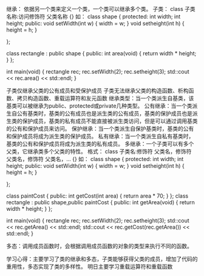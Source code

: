 继承：
依据另一个类来定义一个类，一个类可以继承多个类。
子类：
class 子类名称:访问修饰符 父类名称
{}
如：
class shape
{
protected:
	int width;
	int height;
public:
	void setWidth(int w)
	{
		width = w;
	}
	void setheight(int h)
	{
		height = h;
	}

};

class rectangle : public shape
{
public:
	int area(void)
	{
		return width * height;
	}
};

int main(void) {
	rectangle rec;
	rec.setWidth(2);
	rec.setheight(3);
	std::cout << rec.area() << std::endl;
}

子类仅继承父类的公有成员和受保护成员
子类无法继承父类的构造函数、析构函数、拷贝构造函数、重载运算符和友元函数
继承类型：当一个类派生自基类，该基类可以被继承为public、protected或private几种类型。
公有继承：当一个类派生自公有基类时，基类的公有成员也是派生类的公有成员，基类的保护成员也是派生类的保护成员，基类的私有成员不能直接被派生类访问，但是可以通过调用基类的公有和保护成员来访问。
保护继承：当一个类派生自保护基类时，基类的公有和保护成员将成为派生类的保护成员。
私有继承：当一个类派生自私有基类时，基类的公有和保护成员将成为派生类的私有成员。
多继承：一个子类可以有多个父类，它继承类多个父类的特性。
格式：
class 子类名:修饰符 父类名，修饰符 父类名，修饰符 父类名，...
{}
如：
class shape
{
protected:
	int width;
	int height;
public:
	void setWidth(int w)
	{
		width = w;
	}
	void setheight(int h)
	{
		height = h;
	}

};

class paintCost
{
public:
	int getCost(int area)
	{
		return area * 70;
	}
};
class rectangle : public shape,public paintCost
{
public:
	int getArea(void)
	{
		return width * height;
	}
};

int main(void) {
	rectangle rec;
	rec.setWidth(2);
	rec.setheight(3);
	std::cout << rec.getArea() << std::endl;
	std::cout << rec.getCost(rec.getArea()) << std::endl;
}

多态：调用成员函数时，会根据调用成员函数的对象的类型来执行不同的函数。


学习心得：主要学习了类的继承和多态，子类能够获得父类的成员，增加了代码的重用性，多态实现了类的多样性。
明日主要学习重载运算符和重载函数



